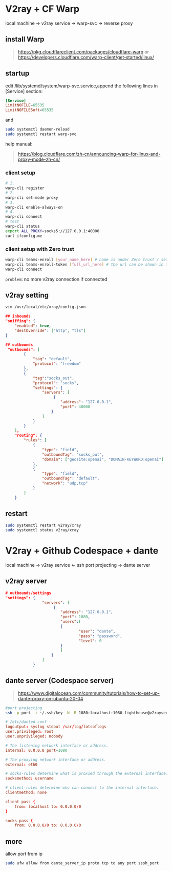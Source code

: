 # V2ray + CF Warp

local machine -> v2ray service -> warp-svc -> reverse proxy

## install Warp
> https://pkg.cloudflareclient.com/packages/cloudflare-warp
or
> https://developers.cloudflare.com/warp-client/get-started/linux/

## startup
edit /lib/systemd/system/warp-svc.service,append the following lines in [Service] section:
```conf
[Service]
LimitNOFILE=65535
LimitNOFILESoft=65535
```
and
```bash
sudo systemctl daemon-reload
sudo systemctl restart warp-svc
```
help manual:
> https://blog.cloudflare.com/zh-cn/announcing-warp-for-linux-and-proxy-mode-zh-cn/

### client setup
```bash
# 1.
warp-cli register
# 2.
warp-cli set-mode proxy
# 3.
warp-cli enable-always-on
# 4.
warp-cli connect
# test
warp-cli status
export ALL_PROXY=socks5://127.0.0.1:40000
curl ifconfig.me
```
### client setup with Zero trust
```bash
warp-cli teams-enroll [your_name_here] # name is under Zero trust / settings / general
warp-cli teams-enroll-token [full_url_here] # the url can be shown in the webpage
warp-cli connect
```
`problem`: no more v2ray connection if connected

## v2ray setting
```bash
vim /usr/local/etc/xray/config.json
```

```json
## inbounds
"sniffing": {
    "enabled": true,
    "destOverride": ["http", "tls"]
}

## outbounds
 "outbounds": [
        {
            "tag": "default",
            "protocol": "freedom"
        },
        {
            "tag":"socks_out",
            "protocol": "socks",
            "settings": {
                "servers": [
                     {
                        "address": "127.0.0.1",
                        "port": 40000
                    }
                ]
            }
        }
    ],
    "routing": {
        "rules": [
            {
                "type": "field",
                "outboundTag": "socks_out",
                "domain": ["geosite:openai", "DOMAIN-KEYWORD:openai"]
            },
            {
                "type": "field",
                "outboundTag": "default",
                "network": "udp,tcp"
            }
        ]
    }

```

## restart
```bash
sudo systemctl restart v2ray/xray
sudo systemctl status v2ray/xray
```

# V2ray + Github Codespace + dante
local machine -> v2ray service <- ssh port projecting -> dante server
## v2ray server


```json
# outbounds/settings
"settings": {
                "servers": [
                     {
                        "address": "127.0.0.1",
                        "port": 1080,
                        "users":[
                        {
                                "user": "dante",
                                "pass": "password",
                                "level": 0
                        }
                        ]
                    }
                ]
            }
```
## dante server (Codespace server)
> https://www.digitalocean.com/community/tutorials/how-to-set-up-dante-proxy-on-ubuntu-20-04
```bash
#port projecting
ssh -p port -i ~/.ssh/key -N -R 1080:localhost:1080 lighthouse@v2rayserverip
```

```conf
# /etc/danted.conf
logoutput: syslog stdout /var/log/lotsoflogs
user.privileged: root
user.unprivileged: nobody

# The listening network interface or address.
internal: 0.0.0.0 port=1080

# The proxying network interface or address.
external: eth0

# socks-rules determine what is proxied through the external interface.
socksmethod: username

# client-rules determine who can connect to the internal interface.
clientmethod: none

client pass {
    from: localhost to: 0.0.0.0/0
}

socks pass {
    from: 0.0.0.0/0 to: 0.0.0.0/0
```
## more
allow port from ip
```bash
sudo ufw allow from dante_server_ip proto tcp to any port sssh_port
```
